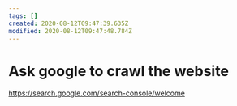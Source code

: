 ```yaml
---
tags: []
created: 2020-08-12T09:47:39.635Z
modified: 2020-08-12T09:47:48.784Z
---
```

# Ask google to crawl the website

https://search.google.com/search-console/welcome

